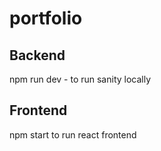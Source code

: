 # portfolio

## Backend
npm run dev - to run sanity locally
## Frontend
npm start to run react frontend